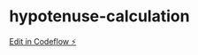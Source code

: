 # hypotenuse-calculation

[Edit in Codeflow ⚡️](https://stackblitz.com/~/github.com/gonzalote99/hypotenuse-calculation)